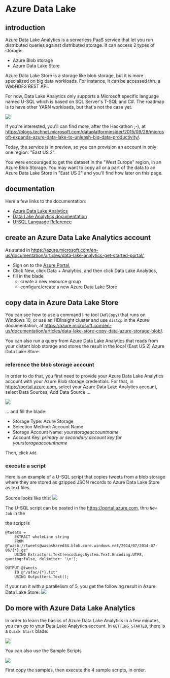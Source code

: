 # Azure Data Lake

## introduction

Azure Data Lake Analytics is a serverless PaaS service that let you run distributed queries against distributed storage. 
It can access 2 types of storage:
- Azure Blob storage
- Azure Data Lake Store

Azure Data Lake Store is a storage like blob storage, but it is more specialized on big data workloads. 
For instance, it can be accessed thru a WebHDFS REST API.   

For now, Data Lake Analytics only supports a Microsoft specific language named U-SQL which is based on SQL Server's T-SQL and C#. 
The roadmap is to have other YARN workloads, but that's not the case yet.

![](AzureDataLake/0.png)

If you're interested, you'll can find more, after the Hackathon ;-), at <https://blogs.technet.microsoft.com/dataplatforminsider/2015/09/28/microsoft-expands-azure-data-lake-to-unleash-big-data-productivity/>.

Today, the service is in preview, so you can provision an account in only one region: "East US 2".

You were encouraged to get the dataset in the "West Europe" region, in an Azure Blob Storage. You may want to copy all or a part of the data to an Azure Data Lake Store in "East US 2" and you'll find how later on this page.  

## documentation

Here a few links to the documentation:

- [Azure Data Lake Analytics](https://azure.microsoft.com/en-us/services/data-lake-analytics/)
- [Data Lake Analytics documentation](https://azure.microsoft.com/en-us/documentation/services/data-lake-analytics/)
- [U-SQL Language Reference](https://msdn.microsoft.com/en-us/library/azure/mt591959.aspx)


## create an Azure Data Lake Analytics account

As stated in <https://azure.microsoft.com/en-us/documentation/articles/data-lake-analytics-get-started-portal/>, 

- Sign on to the [Azure Portal](https://portal.azure.com),
- Click New, click Data + Analytics, and then click Data Lake Analytics,
- fill in the blade
    - create a new resource group
    - configure/create a new Azure Data Lake Store

## copy data in Azure Data Lake Store

You can see how to use a command line tool (`AdlCopy`) that runs on Windows 10, or use an HDInsight cluster and use `distcp` in the Azure documentation, at
<https://azure.microsoft.com/en-us/documentation/articles/data-lake-store-copy-data-azure-storage-blob/>.

You can also run a query from Azure Data Lake Analytics that reads from your distant blob storage and stores the result in the local (East US 2) Azure Data Lake Store. 

### reference the blob storage account

In order to do that, you first need to provide your Azure Data Lake Analytics account with your Azure Blob storage credentials. 
For that, in <https://portal.azure.com>, select your Azure Data Lake Analytics account, select Data Sources, Add Data Source ... 

![](AzureDataLake/3.png)

... and fill the blade: 
- Storage Type: Azure Storage
- Selection Method: Account Name
- Storage Account Name: *yourstorageaccountname*
- Account Key: *primary or secondary account key for yourstorageaccountname*

Then, click `Add`.

### execute a script

Here is an example of a U-SQL script that copies tweets from a blob storage where they are stored as gzipped JSON records to Azure Data Lake Store as text files. 

Source looks like this: 
![](AzureDataLake/1.png)

The U-SQL script can be pasted in the <https://portal.azure.com>, thru `New Job` in the   

the script is

```
@tweets = 
    EXTRACT wholeLine string
    FROM @"wasb://tweets@wasbshared34.blob.core.windows.net/2014/07/2014-07-06/{*}.gz"
    USING Extractors.Text(encoding:System.Text.Encoding.UTF8, quoting:false, delimiter: '\n');

OUTPUT @tweets
    TO @"/afac/{*}.txt"
    USING Outputters.Text();
```

if your run it with a parallelism of 5, you get the following result in Azure Data Lake Store: 
![](AzureDataLake/2.png)

## Do more with Azure Data Lake Analytics

In order to learn the basics of Azure Data Lake Analytics in a few minutes, you can go to your Data Lake Analytics account. 
In `GETTING STARTED`, there is a `Quick Start` blade: 

![](AzureDataLake/4.png)

You can also use the Sample Scripts

![](AzureDataLake/5.png)

First copy the samples, then execute the 4 sample scripts, in order.

